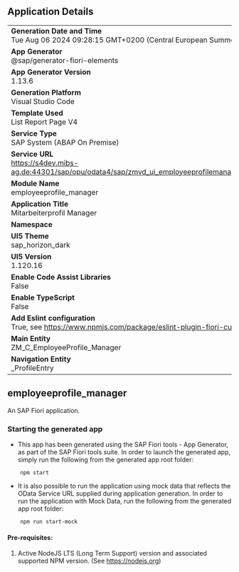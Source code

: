 ## Application Details
|               |
| ------------- |
|**Generation Date and Time**<br>Tue Aug 06 2024 09:28:15 GMT+0200 (Central European Summer Time)|
|**App Generator**<br>@sap/generator-fiori-elements|
|**App Generator Version**<br>1.13.6|
|**Generation Platform**<br>Visual Studio Code|
|**Template Used**<br>List Report Page V4|
|**Service Type**<br>SAP System (ABAP On Premise)|
|**Service URL**<br>https://s4dev.mibs-ag.de:44301/sap/opu/odata4/sap/zmvd_ui_employeeprofilemanager/srvd/sap/zmvd_ui_employeeprofilemanager/0001/
|**Module Name**<br>employeeprofile_manager|
|**Application Title**<br>Mitarbeiterprofil Manager|
|**Namespace**<br>|
|**UI5 Theme**<br>sap_horizon_dark|
|**UI5 Version**<br>1.120.16|
|**Enable Code Assist Libraries**<br>False|
|**Enable TypeScript**<br>False|
|**Add Eslint configuration**<br>True, see https://www.npmjs.com/package/eslint-plugin-fiori-custom for the eslint rules.|
|**Main Entity**<br>ZM_C_EmployeeProfile_Manager|
|**Navigation Entity**<br>_ProfileEntry|

## employeeprofile_manager

An SAP Fiori application.

### Starting the generated app

-   This app has been generated using the SAP Fiori tools - App Generator, as part of the SAP Fiori tools suite.  In order to launch the generated app, simply run the following from the generated app root folder:

```
    npm start
```

- It is also possible to run the application using mock data that reflects the OData Service URL supplied during application generation.  In order to run the application with Mock Data, run the following from the generated app root folder:

```
    npm run start-mock
```

#### Pre-requisites:

1. Active NodeJS LTS (Long Term Support) version and associated supported NPM version.  (See https://nodejs.org)


